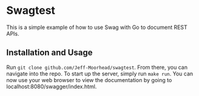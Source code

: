 Swagtest
========

This is a simple example of how to use Swag with Go to document REST APIs.

Installation and Usage
----------------------

Run `git clone github.com/Jeff-Moorhead/swagtest`. From there, you can
navigate into the repo. To start up the server, simply run `make run`. You can
now use your web browser to view the documentation by going to
localhost:8080/swagger/index.html.
